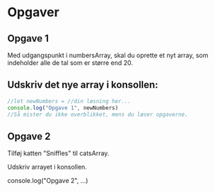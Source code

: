 # Opgaver

## Opgave 1
Med udgangspunkt i numbersArray, skal du oprette et nyt array, som indeholder alle de tal som er større end 20.

## Udskriv det nye array i konsollen:

``` js 
//let newNumbers = //din løsning her...
console.log("Opgave 1", newNumbers)
//Så mister du ikke overblikket, mens du løser opgaverne.
```

## Opgave 2

Tilføj katten "Sniffles" til catsArray.

Udskriv arrayet i konsollen.

console.log("Opgave 2", ...)